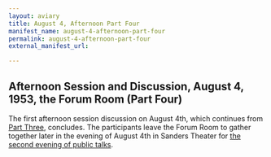 ```yaml
---
layout: aviary
title: August 4, Afternoon Part Four
manifest_name: august-4-afternoon-part-four
permalink: august-4-afternoon-part-four
external_manifest_url: 

---
```

## Afternoon Session and Discussion, August 4, 1953, the Forum Room (Part Four)
The first afternoon session discussion on August 4th, which continues from <a href="https://tanyaclement.github.io/harvard1953/august-4-afternoon-part-three">Part Three</a>, concludes. The participants leave the Forum Room to gather together later in the evening of August 4th in Sanders Theater for <a href="https://tanyaclement.github.io/harvard1953/august-4-evening-part-one">the second evening of public talks</a>. 
